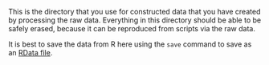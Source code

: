 This is the directory that you use for constructed data that you have created by processing the raw data. Everything in this directory should be able to be safely erased, because it can be reproduced from scripts via the raw data.

It is best to save the data from R here using the `save` command to save as an [RData file](https://stat.ethz.ch/R-manual/R-devel/library/base/html/save.html).
